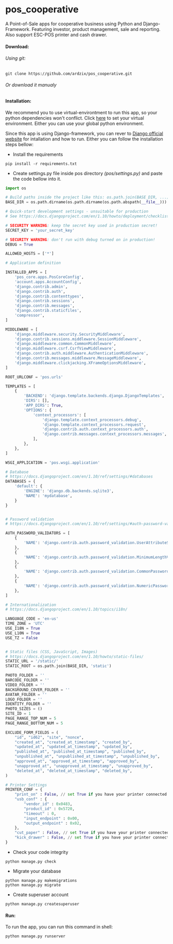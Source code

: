 # pos_cooperative
A Point-of-Sale apps for cooperative business using Python and Django-Framework. Featuring investor, product management, sale and reporting. Also support ESC-POS printer and cash drawer.


#### Download:
###### Using git:
```git
git clone https://github.com/ardzix/pos_cooperative.git
```
###### Or download it manualy


#### Installation:
We recommend you to use virtual-environtment to run this app, so your python dependencies won't conflict. Click [here](https://virtualenv.pypa.io/en/stable/) to set your virtual environment.
Either you can use your global python environment.

Since this app is using Django-framework, you can rever to [Django official website](https://www.djangoproject.com/) for intallation and how to run. Either you can follow the installation steps bellow:

* Install the requirements
```shell
pip install -r requirements.txt
```
* Create settings.py file inside pos directory _(pos/settings.py)_ and paste the code bellow into it.
```python
import os

# Build paths inside the project like this: os.path.join(BASE_DIR, ...)
BASE_DIR = os.path.dirname(os.path.dirname(os.path.abspath(__file__)))

# Quick-start development settings - unsuitable for production
# See https://docs.djangoproject.com/en/1.10/howto/deployment/checklist/

# SECURITY WARNING: keep the secret key used in production secret!
SECRET_KEY = 'your_secret_key'

# SECURITY WARNING: don't run with debug turned on in production!
DEBUG = True

ALLOWED_HOSTS = ['*']

# Application definition

INSTALLED_APPS = [
    'pos_core.apps.PosCoreConfig',
    'account.apps.AccountConfig',
    'django.contrib.admin',
    'django.contrib.auth',
    'django.contrib.contenttypes',
    'django.contrib.sessions',
    'django.contrib.messages',
    'django.contrib.staticfiles',
    'compressor',
]

MIDDLEWARE = [
    'django.middleware.security.SecurityMiddleware',
    'django.contrib.sessions.middleware.SessionMiddleware',
    'django.middleware.common.CommonMiddleware',
    'django.middleware.csrf.CsrfViewMiddleware',
    'django.contrib.auth.middleware.AuthenticationMiddleware',
    'django.contrib.messages.middleware.MessageMiddleware',
    'django.middleware.clickjacking.XFrameOptionsMiddleware',
]

ROOT_URLCONF = 'pos.urls'

TEMPLATES = [
    {
        'BACKEND': 'django.template.backends.django.DjangoTemplates',
        'DIRS': [],
        'APP_DIRS': True,
        'OPTIONS': {
            'context_processors': [
                'django.template.context_processors.debug',
                'django.template.context_processors.request',
                'django.contrib.auth.context_processors.auth',
                'django.contrib.messages.context_processors.messages',
            ],
        },
    },
]

WSGI_APPLICATION = 'pos.wsgi.application'

# Database
# https://docs.djangoproject.com/en/1.10/ref/settings/#databases
DATABASES = {
    'default': {
        'ENGINE': 'django.db.backends.sqlite3',
        'NAME': 'mydatabase',
    }
}


# Password validation
# https://docs.djangoproject.com/en/1.10/ref/settings/#auth-password-validators

AUTH_PASSWORD_VALIDATORS = [
    {
        'NAME': 'django.contrib.auth.password_validation.UserAttributeSimilarityValidator',
    },
    {
        'NAME': 'django.contrib.auth.password_validation.MinimumLengthValidator',
    },
    {
        'NAME': 'django.contrib.auth.password_validation.CommonPasswordValidator',
    },
    {
        'NAME': 'django.contrib.auth.password_validation.NumericPasswordValidator',
    },
]

# Internationalization
# https://docs.djangoproject.com/en/1.10/topics/i18n/

LANGUAGE_CODE = 'en-us'
TIME_ZONE = 'UTC'
USE_I18N = True
USE_L10N = True
USE_TZ = False


# Static files (CSS, JavaScript, Images)
# https://docs.djangoproject.com/en/1.10/howto/static-files/
STATIC_URL = '/static/'
STATIC_ROOT = os.path.join(BASE_DIR, 'static')

PHOTO_FOLDER = ''
BARCODE_FOLDER = ''
VIDEO_FOLDER = ''
BACKGROUND_COVER_FOLDER = ''
AVATAR_FOLDER = ''
LOGO_FOLDER = ''
IDENTITY_FOLDER = ''
PHOTO_SIZES = ()
SITE_ID = 1
PAGE_RANGE_TOP_NUM = 5
PAGE_RANGE_BOTTOM_NUM = 5

EXCLUDE_FORM_FIELDS = (
    "id", "id62", "site", "nonce",
    "created_at", "created_at_timestamp", "created_by",
    "updated_at", "updated_at_timestamp", "updated_by",
    "published_at", "published_at_timestamp", "published_by",
    "unpublished_at", "unpublished_at_timestamp", "unpublished_by",
    "approved_at", "approved_at_timestamp", "approved_by",
    "unapproved_at", "unapproved_at_timestamp", "unapproved_by",
    "deleted_at", "deleted_at_timestamp", "deleted_by",
)

# Printer Settings
PRINTER_CONF = {
    "print_on" : False, // set True if you have your printer connected
    "usb_conf" : {
        "vendor_id" : 0x0483,
        "product_id" : 0x5720,
        "timeout" : 0,
        "input_endpoint" : 0x00,
        "output_endpoint" : 0x02,
    },
    "cut_paper" : False, // set True if you have your printer connected
    "kick_drawer" : False, // set True if you have your printer connected
}

```
* Check your code integrity
```shell
python manage.py check
```
* Migrate your database
```shell
python manage.py makemigrations
python manage.py migrate
```
* Create superuser account
```shell
python manage.py createsuperuser
```


#### Run:
To run the app, you can run this command in shell:
```shell
python manage.py runserver
```
